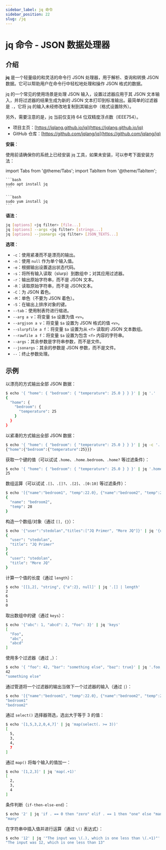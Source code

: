 ```yaml
---
sidebar_label: jq 命令
sidebar_position: 22
slug: /jq
---
```


# jq 命令 - JSON 数据处理器



## 介绍

**jq** 是一个轻量级的和灵活的命令行 JSON 处理器，用于解析、查询和转换 JSON 数据。它可以帮助用户在命令行中轻松地处理和操作 JSON 格式的数据。

jq 的一个常见的使用场景是处理 JSON 输入，设置过滤器应用于其 JSON 文本输入，并将过滤器的结果生成为新的 JSON 文本打印到标准输出。最简单的过滤器是 `.`，它将 jq 的输入未经修改地复制到其输出中（格式设置除外）。

另外，需要注意的是，jq 当前仅支持 64 位双精度浮点数（IEEE754）。

- 项目主页：[https://jqlang.github.io/jq](https://jqlang.github.io/jq)
- GitHub 仓库：[https://github.com/jqlang/jq](https://github.com/jqlang/jq)

**安装**：

使用前请确保你的系统上已经安装 jq 工具，如果未安装，可以参考下面安装方法：

import Tabs from '@theme/Tabs';
import TabItem from '@theme/TabItem';

<Tabs>
  <TabItem value="apt" label="Debian/Ubuntu" default>

    ```bash
    sudo apt install jq
    ```
  </TabItem>
  <TabItem value="yum" label="CentOS/RHEL">

    ```bash
    sudo yum install jq
    ```
  </TabItem>
</Tabs>

**语法**：

```bash
jq [options] <jq filter> [file...]
jq [options] --args <jq filter> [strings...]
jq [options] --jsonargs <jq filter> [JSON_TEXTS...]
```

**选项**：

- `-c`：使用紧凑而不是漂亮的输出。
- `-n`：使用 `null` 作为单个输入值。
- `-e`：根据输出设置退出状态代码。
- `-s`：将所有输入读取（slurp）到数组中；对其应用过滤器。
- `-r`：输出原始字符串，而不是 JSON 文本。
- `-R`：读取原始字符串，而不是 JSON文本。
- `-C`：为 JSON 着色。
- `-M`：单色（不要为 JSON 着色）。
- `-S`：在输出上排序对象的键。
- `--tab`：使用制表符进行缩进。
- `--arg a v`：将变量 `$a` 设置为值 `<v>`。
- `--argjson a v`：将变量 `$a` 设置为 JSON 格式的值 `<v>`。
- `--slurpfile a f`：将变量 `$a` 设置为从 `<f>` 读取的 JSON 文本数组。
- `--rawfile a f`：将变量 `$a` 设置为包含 `<f>` 内容的字符串。
- `--args`：其余参数是字符串参数，而不是文件。
- `--jsonargs`：其余的参数是 JSON 参数，而不是文件。
- `--`：终止参数处理。



## 示例

以漂亮的方式输出全部 JSON 数据：

```bash
$ echo '{ "home": { "bedroom": { "temperature": 25.0 } } }' | jq '.'
{
  "home": {
    "bedroom": {
      "temperature": 25
    }
  }
}
```

以紧凑的方式输出全部 JSON 数据：

```bash
$ echo '{ "home": { "bedroom": { "temperature": 25.0 } } }' | jq -c '.'
{"home":{"bedroom":{"temperature":25}}}
```

获取一个键的值（可以试试 `.home`、`.home.bedroom`、`.home?` 等过滤条件）：

```bash
$ echo '{ "home": { "bedroom": { "temperature": 25.0 } } }' | jq '.home.bedroom.temperature'
25
```

数组运算（可以试试 `.[]`、`.[]?`、`.[2]`、`.[0:10]` 等过滤条件）： 

```bash
$ echo '[{"name":"bedroom1", "temp":22.0}, {"name":"bedroom2", "temp":28.0}]' | jq '.[1]'
{
  "name": "bedroom2",
  "temp": 28
}
```

构造一个数组/对象（通过 `[], {}`）：

```bash
$ echo '{"user":"stedolan","titles":["JQ Primer", "More JQ"]}' | jq '{user, title: .titles[]}'
{
  "user": "stedolan",
  "title": "JQ Primer"
}
{
  "user": "stedolan",
  "title": "More JQ"
}
```

计算一个值的长度（通过 `length`）：

```bash
$ echo '[[1,2], "string", {"a":2}, null]' | jq '.[] | length'
2
6
1
0
```

取出数组中的键（通过 `keys`）：

```bash
$ echo '{"abc": 1, "abcd": 2, "Foo": 3}' | jq 'keys'
[
  "Foo",
  "abc",
  "abcd"
]
```

使用多个过滤器（通过 `,`）：

```bash
$ echo '{ "foo": 42, "bar": "something else", "baz": true}' | jq '.foo, .bar'
42
"something else"
```

通过管道将一个过滤器的输出当做下一个过滤器的输入（通过 `|`）：

```bash
$ echo '[{"name":"bedroom1", "temp":22.0}, {"name":"bedroom2", "temp":28.0}]' | jq '.[] | .name'
"bedroom1"
"bedroom2"
```

通过 `select()` 选择器筛选，选出大于等于 3 的值：

```bash
$ echo '[1,5,3,2,0,4,7]' | jq 'map(select(. >= 3))'
[
  5,
  3,
  4,
  7
]
```

通过 `map()` 将每个输入的值加一：

```bash
$ echo '[1,2,3]' | jq 'map(.+1)'
[
  2,
  3,
  4
]
```

条件判断（`if-then-else-end`）：

```bash
$ echo '2' | jq 'if . == 0 then "zero" elif . == 1 then "one" else "many" end'
"many"
```

在字符串中插入值并进行运算（通过 `\()` 表达式）：

```bash
$ echo '12' | jq '"The input was \(.), which is one less than \(.+1)"'
"The input was 12, which is one less than 13"
```
